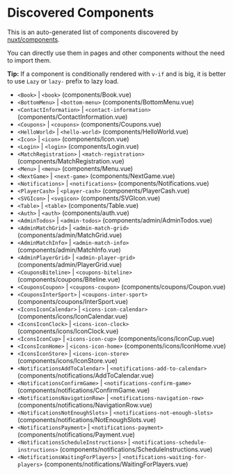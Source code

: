 # Discovered Components

This is an auto-generated list of components discovered by [nuxt/components](https://github.com/nuxt/components).

You can directly use them in pages and other components without the need to import them.

**Tip:** If a component is conditionally rendered with `v-if` and is big, it is better to use `Lazy` or `lazy-` prefix to lazy load.

- `<Book>` | `<book>` (components/Book.vue)
- `<BottomMenu>` | `<bottom-menu>` (components/BottomMenu.vue)
- `<ContactInformation>` | `<contact-information>` (components/ContactInformation.vue)
- `<Coupons>` | `<coupons>` (components/Coupons.vue)
- `<HelloWorld>` | `<hello-world>` (components/HelloWorld.vue)
- `<Icon>` | `<icon>` (components/Icon.vue)
- `<Login>` | `<login>` (components/Login.vue)
- `<MatchRegistration>` | `<match-registration>` (components/MatchRegistration.vue)
- `<Menu>` | `<menu>` (components/Menu.vue)
- `<NextGame>` | `<next-game>` (components/NextGame.vue)
- `<Notifications>` | `<notifications>` (components/Notifications.vue)
- `<PlayerCash>` | `<player-cash>` (components/PlayerCash.vue)
- `<SVGIcon>` | `<svgicon>` (components/SVGIcon.vue)
- `<Table>` | `<table>` (components/Table.vue)
- `<Auth>` | `<auth>` (components/auth.vue)
- `<AdminTodos>` | `<admin-todos>` (components/admin/AdminTodos.vue)
- `<AdminMatchGrid>` | `<admin-match-grid>` (components/admin/MatchGrid.vue)
- `<AdminMatchInfo>` | `<admin-match-info>` (components/admin/MatchInfo.vue)
- `<AdminPlayerGrid>` | `<admin-player-grid>` (components/admin/PlayerGrid.vue)
- `<CouponsBiteline>` | `<coupons-biteline>` (components/coupons/Biteline.vue)
- `<CouponsCoupon>` | `<coupons-coupon>` (components/coupons/Coupon.vue)
- `<CouponsInterSport>` | `<coupons-inter-sport>` (components/coupons/InterSport.vue)
- `<IconsIconCalendar>` | `<icons-icon-calendar>` (components/icons/IconCalendar.vue)
- `<IconsIconClock>` | `<icons-icon-clock>` (components/icons/IconClock.vue)
- `<IconsIconCup>` | `<icons-icon-cup>` (components/icons/IconCup.vue)
- `<IconsIconHome>` | `<icons-icon-home>` (components/icons/IconHome.vue)
- `<IconsIconStore>` | `<icons-icon-store>` (components/icons/IconStore.vue)
- `<NotificationsAddToCalendar>` | `<notifications-add-to-calendar>` (components/notifications/AddToCalendar.vue)
- `<NotificationsConfirmGame>` | `<notifications-confirm-game>` (components/notifications/ConfirmGame.vue)
- `<NotificationsNavigationRow>` | `<notifications-navigation-row>` (components/notifications/NavigationRow.vue)
- `<NotificationsNotEnoughSlots>` | `<notifications-not-enough-slots>` (components/notifications/NotEnoughSlots.vue)
- `<NotificationsPayment>` | `<notifications-payment>` (components/notifications/Payment.vue)
- `<NotificationsScheduleInstructions>` | `<notifications-schedule-instructions>` (components/notifications/ScheduleInstructions.vue)
- `<NotificationsWaitingForPlayers>` | `<notifications-waiting-for-players>` (components/notifications/WaitingForPlayers.vue)
